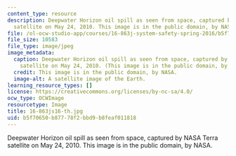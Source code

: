 ```yaml
---
content_type: resource
description: Deepwater Horizon oil spill as seen from space, captured by NASA Terra
  satellite on May 24, 2010. This image is in the public domain, by NASA.
file: /ol-ocw-studio-app/courses/16-863j-system-safety-spring-2016/b5f70650b87778f2bbd9b8feaf011818_16-863js16-th.jpg
file_size: 10583
file_type: image/jpeg
image_metadata:
  caption: Deepwater Horizon oil spill as seen from space, captured by NASA Terra
    satellite on May 24, 2010. (This image is in the public domain, by NASA.)
  credit: This image is in the public domain, by NASA.
  image-alt: A satellite image of the Earth.
learning_resource_types: []
license: https://creativecommons.org/licenses/by-nc-sa/4.0/
ocw_type: OCWImage
resourcetype: Image
title: 16-863js16-th.jpg
uid: b5f70650-b877-78f2-bbd9-b8feaf011818
---
```

Deepwater Horizon oil spill as seen from space, captured by NASA Terra satellite on May 24, 2010. This image is in the public domain, by NASA.